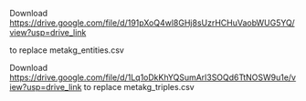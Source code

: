 Download https://drive.google.com/file/d/191pXoQ4wl8GHj8sUzrHCHuVaobWUG5YQ/view?usp=drive_link

to replace metakg_entities.csv



Download https://drive.google.com/file/d/1Lq1oDkKhYQSumArl3SOQd6TtNOSW9u1e/view?usp=drive_link to replace metakg_triples.csv